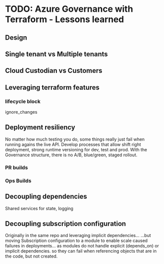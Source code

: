 # TODO: Azure Governance with Terraform - Lessons learned

## Design

## Single tenant vs Multiple tenants

## Cloud Custodian vs Customers

## Leveraging terraform features

### lifecycle block

ignore_changes

## Deployment resiliency

No matter how much testing you do, some things really just fail when running agains the live API.
Develop processes that allow shift right deployment, strong runtime versioning for dev, test and prod.
With the Governance structure, there is no A/B, blue/green, staged rollout.

### PR builds

### Ops Builds

## Decoupling dependencies

Shared services for state, logging

## Decoupling subscription configuration

Originally in the same repo and leveraging implicit dependencies...
...but moving Subscription configuration to a module to enable scale caused failures in deployments...
as modules do not handle explicit (depends_on) or implicit dependencies. so they can fail when referencing objects that are in the code, but not created.